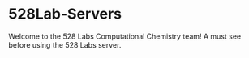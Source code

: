 # 528Lab-Servers
Welcome to the 528 Labs Computational Chemistry team! A must see before using the 528 Labs server.
